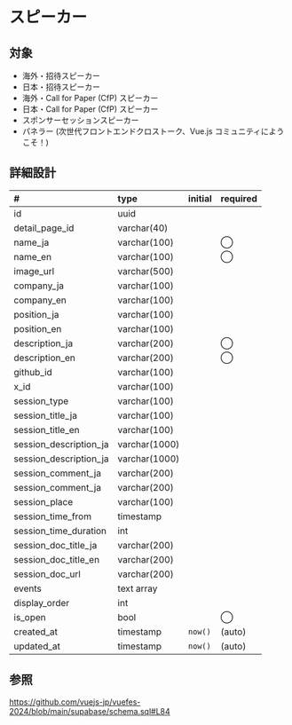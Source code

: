 # スピーカー

## 対象

- 海外・招待スピーカー
- 日本・招待スピーカー
- 海外・Call for Paper (CfP) スピーカー
- 日本・Call for Paper (CfP) スピーカー
- スポンサーセッションスピーカー
- パネラー (次世代フロントエンドクロストーク、Vue.js コミュニティにようこそ！)

## 詳細設計

| # | type | initial | required |
|:----|:----|:----|:----|
| id | uuid |  |  |
| detail_page_id | varchar(40) |  |  |
| name_ja | varchar(100) |  | ◯ |
| name_en | varchar(100) |  | ◯ |
| image_url | varchar(500) |  |  |
| company_ja | varchar(100) |  |  |
| company_en | varchar(100) |  |  |
| position_ja | varchar(100) |  |  |
| position_en | varchar(100) |  |  |
| description_ja | varchar(200) |  | ◯ |
| description_en | varchar(200) |  | ◯ |
| github_id | varchar(100) |  |  |
| x_id | varchar(100) |  |  |
| session_type | varchar(100) |  |  |
| session_title_ja | varchar(100) |  |  |
| session_title_en | varchar(100) |  |  |
| session_description_ja | varchar(1000) |  |  |
| session_description_ja | varchar(1000) |  |  |
| session_comment_ja | varchar(200) |  |  |
| session_comment_ja | varchar(200) |  |  |
| session_place | varchar(100) |  |  |
| session_time_from | timestamp |  |  |
| session_time_duration | int |  |  |
| session_doc_title_ja | varchar(200) |  |  |
| session_doc_title_en | varchar(200) |  |  |
| session_doc_url | varchar(200) |  |  |
| events | text array |  |  |
| display_order | int |  |  |
| is_open | bool |  | ◯ |
| created_at | timestamp | `now()` | (auto) |
| updated_at | timestamp | `now()` | (auto) |

## 参照

https://github.com/vuejs-jp/vuefes-2024/blob/main/supabase/schema.sql#L84
